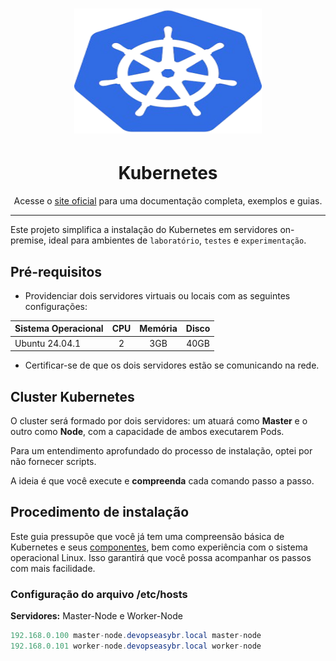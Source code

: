 <h1 align="center" style="border-bottom: none">
    <img alt="Kubernetes" src="./img/kubernetes.png" width="300" height="200">
</h1>

<center><h1>Kubernetes</h1></center>

<p align="center">Acesse o <a href="https://kubernetes.io/docs/home/" target="_blank">site oficial</a> 
para uma documentação completa, exemplos e guias.</p>

---

Este projeto simplifica a instalação do Kubernetes em servidores on-premise, ideal para ambientes de ```laboratório```, ```testes``` e ```experimentação```.

## Pré-requisitos

 * Providenciar dois servidores virtuais ou locais com as seguintes configurações:

|Sistema Operacional|CPU|Memória| Disco
|:--                |:--: |:--:|:--:  | 
|Ubuntu 24.04.1     |2   |3GB   |40GB 

* Certificar-se de que os dois servidores estão se comunicando na rede.

## Cluster Kubernetes

O cluster será formado por dois servidores: um atuará como **Master** e o outro como **Node**, com a capacidade de ambos executarem Pods. 

Para um entendimento aprofundado do processo de instalação, optei por não fornecer scripts. 

A ideia é que você execute e **compreenda** cada comando passo a passo.

## Procedimento de instalação

Este guia pressupõe que você já tem uma compreensão básica de Kubernetes e seus [componentes](https://kubernetes.io/docs/concepts/overview/components/), bem como experiência com o sistema operacional Linux. Isso garantirá que você possa acompanhar os passos com mais facilidade.  

### Configuração do arquivo /etc/hosts

**Servidores:** Master-Node e Worker-Node

```java
192.168.0.100 master-node.devopseasybr.local master-node
192.168.0.101 worker-node.devopseasybr.local worker-node

```
